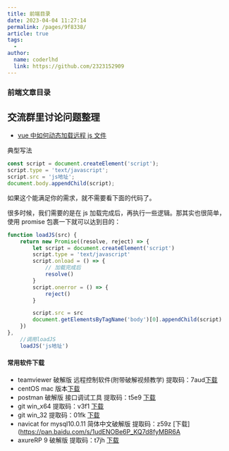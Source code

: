 ```yaml
---
title: 前端目录
date: 2023-04-04 11:27:14
permalink: /pages/9f8338/
article: true
tags:
  -
author:
  name: coderlhd
  link: https://github.com/2323152909
---
```


### 前端文章目录

## 交流群里讨论问题整理

- [vue 中如何动态加载远程 js 文件]()

典型写法

```javascript
const script = document.createElement('script');
script.type = 'text/javascript';
script.src = 'js地址';
document.body.appendChild(script);
```

如果这个能满足你的需求，就不需要看下面的代码了。

很多时候，我们需要的是在 js 加载完成后，再执行一些逻辑。那其实也很简单，使用 promise 包裹一下就可以达到目的：

```javascript
function loadJS(src) {
    return new Promise((resolve, reject) => {
        let script = document.createElement('script')
        script.type = 'text/javascript'
        script.onload = () => {
            // 加载完成后
            resolve()
        }
        script.onerror = () => {
            reject()
        }

        script.src = src
        document.getElementsByTagName('body')[0].appendChild(script)
    })
},
    //调用loadJS
    loadJS('js地址')
```

#### 常用软件下载

- teamviewer 破解版 远程控制软件(附带破解视频教学) 提取码：7aud[下载](https://pan.baidu.com/s/1O_9hBfqq1vBLkx9E51RrWA)
- centOS mac 版本[下载](https://pan.baidu.com/s/1geK2kF5)
- postman 破解版 接口调试工具 提取码：t5e9 [下载](https://pan.baidu.com/s/1FB82YFv6r2eSvj-5O3nczA)
- git win_x64 提取码：v3f1 [下载](https://pan.baidu.com/s/112SCA8KeS2Up6mekDl1uGw)
- git win_32 提取码：01fk [下载](https://pan.baidu.com/s/1tMG-7agcfELfcbzBIsC2hQ)
- navicat for mysql10.0.11 简体中文破解版 提取码：z59z [下载](https://pan.baidu.com/s/1udENOBe6P_KQ7d8fyMBR6A
- axureRP 9 破解版 提取码：t7jh [下载](https://pan.baidu.com/s/164DU5VoB8hYxqoT-QQd8Wg)
